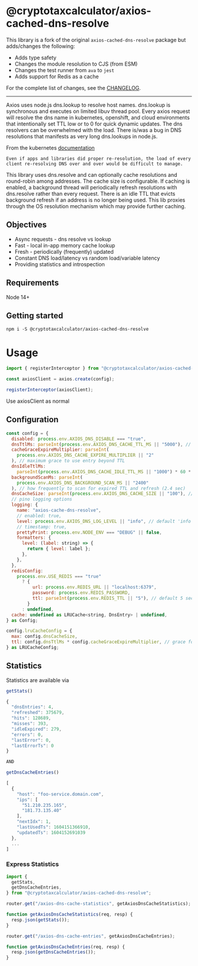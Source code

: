 # @cryptotaxcalculator/axios-cached-dns-resolve

This library is a fork of the original `axios-cached-dns-resolve` package but adds/changes the following:

- Adds type safety
- Changes the module resolution to CJS (from ESM)
- Changes the test runner from `ava` to `jest`
- Adds support for Redis as a cache

For the complete list of changes, see the [CHANGELOG](CHANGELOG.md).

---

Axios uses node.js dns.lookup to resolve host names.
dns.lookup is synchronous and executes on limited libuv thread pool.
Every axios request will resolve the dns name in kubernetes, openshift, and cloud environments that intentionally set TTL low or to 0 for quick dynamic updates.
The dns resolvers can be overwhelmed with the load.
There is/was a bug in DNS resolutions that manifests as very long dns.lookups in node.js.

From the kubernetes [documentation](https://kubernetes.io/docs/concepts/services-networking/service/#why-not-use-round-robin-dns)

```
Even if apps and libraries did proper re-resolution, the load of every client re-resolving DNS over and over would be difficult to manage.
```

This library uses dns.resolve and can optionally cache resolutions and round-robin among addresses. The cache size is configurable.
If caching is enabled, a background thread will periodically refresh resolutions with dns.resolve rather than every request.
There is an idle TTL that evicts background refresh if an address is no longer being used.
This lib proxies through the OS resolution mechanism which may provide further caching.

## Objectives

- Async requests - dns resolve vs lookup
- Fast - local in-app memory cache lookup
- Fresh - periodically (frequently) updated
- Constant DNS load/latency vs random load/variable latency
- Providing statistics and introspection

## Requirements

Node 14+

## Getting started

```console
npm i -S @cryptotaxcalculator/axios-cached-dns-resolve
```

# Usage

```javascript
import { registerInterceptor } from "@cryptotaxcalculator/axios-cached-dns-resolve";

const axiosClient = axios.create(config);

registerInterceptor(axiosClient);
```

Use axiosClient as normal

## Configuration

```javascript
const config = {
  disabled: process.env.AXIOS_DNS_DISABLE === "true",
  dnsTtlMs: parseInt(process.env.AXIOS_DNS_CACHE_TTL_MS || "5000"), // when to refresh actively used dns entries (5 sec)
  cacheGraceExpireMultiplier: parseInt(
    process.env.AXIOS_DNS_CACHE_EXPIRE_MULTIPLIER || "2"
  ), // maximum grace to use entry beyond TTL
  dnsIdleTtlMs:
    parseInt(process.env.AXIOS_DNS_CACHE_IDLE_TTL_MS || "1000") * 60 * 60, // when to remove entry entirely if not being used (1 hour)
  backgroundScanMs: parseInt(
    process.env.AXIOS_DNS_BACKGROUND_SCAN_MS || "2400"
  ), // how frequently to scan for expired TTL and refresh (2.4 sec)
  dnsCacheSize: parseInt(process.env.AXIOS_DNS_CACHE_SIZE || "100"), // maximum number of entries to keep in cache
  // pino logging options
  logging: {
    name: "axios-cache-dns-resolve",
    // enabled: true,
    level: process.env.AXIOS_DNS_LOG_LEVEL || "info", // default 'info' others trace, debug, info, warn, error, and fatal
    // timestamp: true,
    prettyPrint: process.env.NODE_ENV === "DEBUG" || false,
    formatters: {
      level: (label: string) => {
        return { level: label };
      },
    },
  },
  redisConfig:
    process.env.USE_REDIS === "true"
      ? {
          url: process.env.REDIS_URL || "localhost:6379",
          password: process.env.REDIS_PASSWORD,
          ttl: parseInt(process.env.REDIS_TTL || "5"), // default 5 seconds
        }
      : undefined,
  cache: undefined as LRUCache<string, DnsEntry> | undefined,
} as Config;

config.lruCacheConfig = {
  max: config.dnsCacheSize,
  ttl: config.dnsTtlMs * config.cacheGraceExpireMultiplier, // grace for refresh
} as LRUCacheConfig;
```

## Statistics

Statistics are available via

```javascript
getStats()

{
  "dnsEntries": 4,
  "refreshed": 375679,
  "hits": 128689,
  "misses": 393,
  "idleExpired": 279,
  "errors": 0,
  "lastError": 0,
  "lastErrorTs": 0
}

AND

getDnsCacheEntries()

[
  {
    "host": "foo-service.domain.com",
    "ips": [
      "51.210.235.165",
      "181.73.135.40"
    ],
    "nextIdx": 1,
    "lastUsedTs": 1604151366910,
    "updatedTs": 1604152691039
  },
  ...
]
```

### Express Statistics

```javascript
import {
  getStats,
  getDnsCacheEntries,
} from "@cryptotaxcalculator/axios-cached-dns-resolve";

router.get("/axios-dns-cache-statistics", getAxiosDnsCacheStatistics);

function getAxiosDnsCacheStatistics(req, resp) {
  resp.json(getStats());
}

router.get("/axios-dns-cache-entries", getAxiosDnsCacheEntries);

function getAxiosDnsCacheEntries(req, resp) {
  resp.json(getDnsCacheEntries());
}
```
